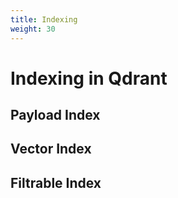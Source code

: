 ```yaml
---
title: Indexing
weight: 30
---
```


# Indexing in Qdrant


## Payload Index

## Vector Index

## Filtrable Index
